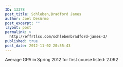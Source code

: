 ```yaml
---
ID: 13378
post_title: Schleben,Bradford James
author: Joel DesArmo
post_excerpt: ""
layout: post
permalink: >
  http://effrtlss.com/schlebenbradford-james-3/
published: true
post_date: 2012-11-02 20:55:43
---
```

<p>Average GPA in Spring 2012 for first course listed: 2.092</p>